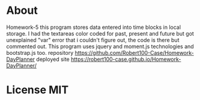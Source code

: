# About
Homework-5 this program stores data entered into time blocks in local storage. I had the textareas color coded for past, present and future but got unexplained "var" error that i couldn't figure out, the code is there but commented out.
This program uses jquery and moment.js technologies and bootstrap.js too.
repository https://github.com/Robert100-Case/Homework-DayPlanner
deployed site https://robert100-case.github.io/Homework-DayPlanner/
# License MIT
